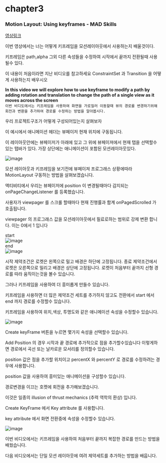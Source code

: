 # chapter3
### Motion Layout: Using keyframes - MAD Skills
[영상링크](https://www.youtube.com/watch?v=-POu45WaSsc&list=PLWz5rJ2EKKc_PEOEHNBEyy6tPX1EgtUw2&index=3)


이번 영상에서는 너는 어떻게 키프레임을 모션레이아웃에서 사용하는지 배울것이다.

키프레임은 path,alpha 그외 다른 속성들을 수정하여 시작에서 끝까지 전환될때 사용될수 있다.

이 내용이 처음이라면 지난 비디오를 참고하세요 ConstraintSet 과 Transition 을 어떻게 사용하는지 배우시오

__In this video we will explore how to use keyframe to modify a path by adding rotation and translation to change the path of a single view as it moves across the screen__  
`이번 비디도에서는 키프레임을 사용하여 화면을 가로질러 이동할때 뷰의 경로를 변경하기위해 회전과 변환을 추가하여 경로를 수정하는 방법을 알아봅시다.`

우리 프로젝트구조가 어떻게 구성되어있는지 살펴보자

이 예시에서 애니메이션 헤더는 뷰페이저 현재 위치에 구동됩니다.

이 레이아웃안에는 뷰페이저가 아래에 있고 그 위에 뷰페이져에서 현재 탭을 선택할수 있는 탭바가 있다. 가장 상단에는 애니메이션이 포함된 모션레이아웃있다.


![image](https://user-images.githubusercontent.com/68223593/144729522-e4737296-a43b-4af4-9492-910ada2138c3.png)


모션 레이아웃과 키프레임을 보기전에 뷰페이져 프로그래스 상황에따라 MotionLayout 구동하는 방법을 살펴보겠습니다.

액티비티에서 우리는 뷰페이저에 position 이 변경될때마다 감지되는 onPageChangeListener 를 등록했습니다.

사용자가 viewpager 를 스크롤 할때마다 현재 진행률과 함계 onPagedScrolled 가 호출됩니다.

viewpager 의 프로그래스 값을 모션레이아웃에서 필료로하는 범위로 강제 변환 합니다. 이는 0에서 1 입니다

start  
![image](https://user-images.githubusercontent.com/68223593/144731419-21af2b0e-2272-4223-a3bf-e51cb9b7a5fb.png)  
end  
![image](https://user-images.githubusercontent.com/68223593/144731432-24d768c6-1395-4d7d-a7ad-81b852735153.png)

시작 제약조건은 로켓은 왼쪽으로 밀고 배경은 하단에 고정됩니다. 종료 제약조건에서 로켓은 오른쪽으로 밀리고 배경은 상단에 고정됩니다. 로켓이 처음부터 끝까지 선형 경로를 따라 움직이는것을 볼수 있습니다.

그러나 키프레임을 사용하여 더 흥미롭게 만들수 있습니다.

키프레임을 사용하면 더 많은 제약조건 세트를 추가하지 않고도 전환에서 start 에서 end 까지 경로를 수정할수 있습니다.

키프레임을 사용하여 위치,색상, 투명도와 같은 애니메이션 속성을 수정할수 있습니다.

![image](https://user-images.githubusercontent.com/68223593/144732262-0f15292b-f141-4417-a92d-ed0003707707.png)

Create keyFrame 버튼을 누르면 몇가지 속성을 선택할수 있습니다.
 
Add Position 의 경우 시작과 끝 경로에 추가적으로 점을 추가할수있습니다 이렇게하면 경로에서 곡선 또는 날카로운 모서리를 정의할수 있습니다.

position 값은 점을 추가할 위치이고 percentX 와 percentY 로 경로를 수정하려는 경우에 사용합니다.

position 값을 사용하여 흥미있는 애니메이션을 구성할수 있습니다.
 
경로변경을 이끄는 호켓에 회전을 추가해보겠습니다.

이것은 일종의 illusion of thrust mechanics (추력 역학의 환상) 입니다.

Create KeyFrame 에서 Key attribute 를 사용합니다.

key attribute 에서 화면 전환중에 속성을 수정할수 있습니다.

![image](https://user-images.githubusercontent.com/68223593/144732791-c687f815-1d9f-4e39-ad61-364080ed7148.png)



이번 비디오에서는 키프레임을 사용하여 처음부터 끝까지 복잡한 경로를 만드는 방법을 배웠습니다.

다음 비디오에서는 단일 모션 레이아웃에 여려 제약세트를 추가하는 방법을 배웁니다.